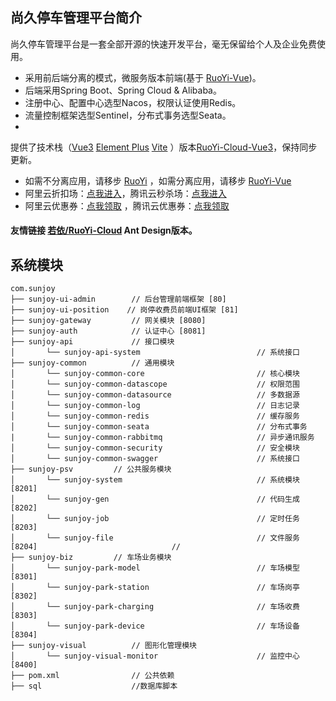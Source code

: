 ## 尚久停车管理平台简介

尚久停车管理平台是一套全部开源的快速开发平台，毫无保留给个人及企业免费使用。

* 采用前后端分离的模式，微服务版本前端(基于 [RuoYi-Vue](https://gitee.com/y_project/RuoYi-Vue))。
* 后端采用Spring Boot、Spring Cloud & Alibaba。
* 注册中心、配置中心选型Nacos，权限认证使用Redis。
* 流量控制框架选型Sentinel，分布式事务选型Seata。
*
提供了技术栈（[Vue3](https://v3.cn.vuejs.org) [Element Plus](https://element-plus.org/zh-CN) [Vite](https://cn.vitejs.dev)
）版本[RuoYi-Cloud-Vue3](https://github.com/yangzongzhuan/RuoYi-Cloud-Vue3)，保持同步更新。
* 如需不分离应用，请移步 [RuoYi](https://gitee.com/y_project/RuoYi)
  ，如需分离应用，请移步 [RuoYi-Vue](https://gitee.com/y_project/RuoYi-Vue)
* 阿里云折扣场：[点我进入](http://aly.ruoyi.vip)，腾讯云秒杀场：[点我进入](http://txy.ruoyi.vip)&nbsp;&nbsp;
* 阿里云优惠券：[点我领取](https://www.aliyun.com/minisite/goods?userCode=brki8iof&share_source=copy_link)
  ，腾讯云优惠券：[点我领取](https://cloud.tencent.com/redirect.php?redirect=1025&cps_key=198c8df2ed259157187173bc7f4f32fd&from=console)
  &nbsp;&nbsp;

#### 友情链接 [若依/RuoYi-Cloud](https://gitee.com/zhangmrit/ruoyi-cloud) Ant Design版本。

## 系统模块

~~~
com.sunjoy
├── sunjoy-ui-admin        // 后台管理前端框架 [80]
├── sunjoy-ui-position    // 岗停收费员前端UI框架 [81]
├── sunjoy-gateway         // 网关模块 [8080]
├── sunjoy-auth            // 认证中心 [8081]
├── sunjoy-api             // 接口模块
│       └── sunjoy-api-system                          // 系统接口
├── sunjoy-common          // 通用模块
│       └── sunjoy-common-core                         // 核心模块
│       └── sunjoy-common-datascope                    // 权限范围
│       └── sunjoy-common-datasource                   // 多数据源
│       └── sunjoy-common-log                          // 日志记录
│       └── sunjoy-common-redis                        // 缓存服务
│       └── sunjoy-common-seata                        // 分布式事务
|       └── sunjoy-common-rabbitmq                     // 异步通讯服务
│       └── sunjoy-common-security                     // 安全模块
│       └── sunjoy-common-swagger                      // 系统接口
├── sunjoy-psv         // 公共服务模块
│       └── sunjoy-system                              // 系统模块 [8201]
│       └── sunjoy-gen                                 // 代码生成 [8202]
│       └── sunjoy-job                                 // 定时任务 [8203]
│       └── sunjoy-file                                // 文件服务 [8204]                              //     
├── sunjoy-biz         // 车场业务模块
│       └── sunjoy-park-model                          // 车场模型 [8301]
│       └── sunjoy-park-station                        // 车场岗亭 [8302]
│       └── sunjoy-park-charging                       // 车场收费 [8303]
│       └── sunjoy-park-device                         // 车场设备 [8304]
├── sunjoy-visual          // 图形化管理模块
│       └── sunjoy-visual-monitor                      // 监控中心 [8400]
├── pom.xml                // 公共依赖
├── sql                    //数据库脚本
~~~